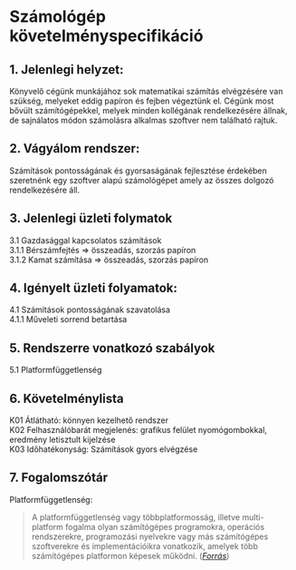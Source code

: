 # Számológép követelményspecifikáció

## 1. Jelenlegi helyzet:

Könyvelő cégünk munkájához sok matematikai számítás elvégzésére van szükség, melyeket eddig papíron és fejben végeztünk el. Cégünk most bővült számítógépekkel, melyek minden kollégának rendelkezésére állnak, de sajnálatos módon számolásra alkalmas szoftver nem található rajtuk.


## 2. Vágyálom rendszer:

Számítások pontosságának és gyorsaságának fejlesztése érdekében szeretnénk egy szoftver alapú számológépet amely az összes dolgozó rendelkezésére áll.


## 3. Jelenlegi üzleti folymatok
3.1 Gazdasággal kapcsolatos számítások  
3.1.1 Bérszámfejtés => összeadás, szorzás papíron  
3.1.2 Kamat számítása => összeadás, szorzás papíron


## 4. Igényelt üzleti folyamatok:
4.1 Számítások pontosságának szavatolása  
4.1.1 Műveleti sorrend betartása


## 5. Rendszerre vonatkozó szabályok
5.1 Platformfüggetlenség


## 6. Követelménylista
K01 Átlátható: könnyen kezelhető rendszer  
K02 Felhasználóbarát megjelenés: grafikus felület nyomógombokkal, eredmény letisztult kijelzése  
K03 Időhatékonyság: Számítások gyors elvégzése


## 7. Fogalomszótár
Platformfüggetlenség:
>A platformfüggetlenség vagy többplatformosság, illetve multi-platform fogalma olyan számítógépes programokra, operációs rendszerekre, programozási nyelvekre vagy más számítógépes szoftverekre és implementációikra vonatkozik, amelyek több számítógépes platformon képesek működni. ([*Forrás*](https://www.mimi.hu/informatika/platformfuggetlenseg.html))

